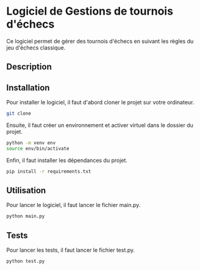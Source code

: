 # Logiciel de Gestions de tournois d'échecs

Ce logiciel permet de gérer des tournois d'échecs en suivant les règles du jeu d'échecs classique.

## Description




## Installation

Pour installer le logiciel, il faut d'abord cloner le projet sur votre ordinateur.

```bash
git clone
```

Ensuite, il faut créer un environnement et activer virtuel dans le dossier du projet.

```bash
python -m venv env
source env/bin/activate
```

Enfin, il faut installer les dépendances du projet.

```bash
pip install -r requirements.txt
```


## Utilisation

Pour lancer le logiciel, il faut lancer le fichier main.py.

```bash
python main.py
```

## Tests

Pour lancer les tests, il faut lancer le fichier test.py.

```bash
python test.py
```

